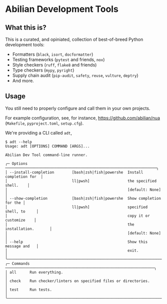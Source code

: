 Abilian Development Tools
=========================

What this is?
-------------

This is a curated, and opiniated, collection of best-of-breed Python development tools:

- Formatters (`black`, `isort`, `docformatter`)
- Testing frameworks (`pytest` and friends, `nox`)
- Style checkers (`ruff`, `flake8` and friends)
- Type checkers (`mypy`, `pyright`)
- Supply chain audit (`pip-audit`, `safety`, `reuse`, `vulture`, `deptry`)
- And more.

Usage
-----

You still need to properly configure and call them in your own projects.

For example configuration, see, for instance, <https://github.com/abilian/nua> (`Makefile`, `pyproject.toml`, `setup.cfg`).

We're providing a CLI called `adt`,

```
$ adt --help
Usage: adt [OPTIONS] COMMAND [ARGS]...

Abilian Dev Tool command-line runner.

╭─ Options ────────────────────────────────────────────────────────────────────╮
│ --install-completion        [bash|zsh|fish|powershe  Install completion for  │
│                             ll|pwsh]                 the specified shell.    │
│                                                      [default: None]         │
│ --show-completion           [bash|zsh|fish|powershe  Show completion for the │
│                             ll|pwsh]                 specified shell, to     │
│                                                      copy it or customize    │
│                                                      the installation.       │
│                                                      [default: None]         │
│ --help                                               Show this message and   │
│                                                      exit.                   │
╰──────────────────────────────────────────────────────────────────────────────╯
╭─ Commands ───────────────────────────────────────────────────────────────────╮
│ all      Run everything.                                                     │
│ check    Run checker/linters on specified files or directories.              │
│ test     Run tests.                                                          │
╰──────────────────────────────────────────────────────────────────────────────╯
```
